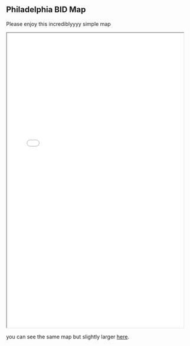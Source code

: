 ## Philadelphia BID Map

Please enjoy this incrediblyyyy simple map


<iframe src="bids.html" height="800" width="95%"></iframe>

you can see the same map but slightly larger [here](bids.html).
